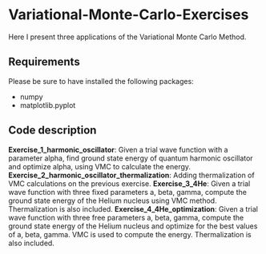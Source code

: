# Variational-Monte-Carlo-Exercises
Here I present three applications of the Variational Monte Carlo Method. 
## Requirements
Please be sure to have installed the following packages:
- numpy
- matplotlib.pyplot

## Code description
**Exercise_1_harmonic_oscillator**: Given a trial wave function with a parameter alpha, find ground state energy of quantum harmonic oscillator and optimize alpha, using VMC to calculate the energy.
**Exercise_2_harmonic_oscillator_thermalization**: Adding thermalization of VMC calculations on the previous exercise.
**Exercise_3_4He**: Given a trial wave function with three fixed parameters a, beta, gamma, compute the ground state energy of the Helium nucleus using VMC method. Thermalization is also included.
**Exercise_4_4He_optimization**: Given a trial wave function with three free parameters a, beta, gamma, compute the ground state energy of the Helium nucleus and optimize for the best values of a, beta, gamma. VMC is used to compute the energy. Thermalization is also included.
